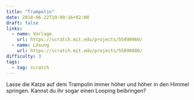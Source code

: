```yaml
---
title: "Trampolin"
date: 2018-06-22T19:09:16+02:00
draft: false
links:
  - name: Vorlage
    url: https://scratch.mit.edu/projects/55890960/
  - name: Lösung
    url: https://scratch.mit.edu/projects/55890888/
difficulty: 3
tags:
  - tag: scratch
---
```

Lasse die Katze auf dem Trampolin immer höher und höher in den Himmel springen. Kannst du ihr sogar einen Looping beibringen?